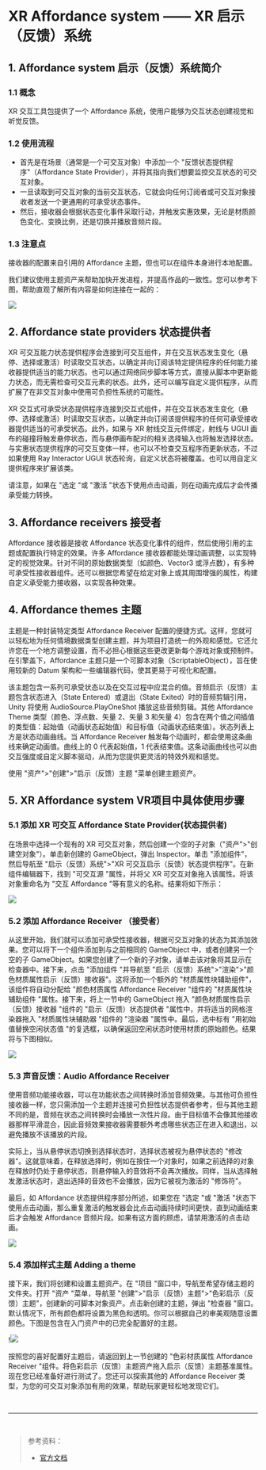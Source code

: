 # XR Affordance system —— XR 启示（反馈）系统

## 1. Affordance system 启示（反馈）系统简介

### 1.1 概念

XR 交互工具包提供了一个 Affordance 系统，使用户能够为交互状态创建视觉和听觉反馈。

### 1.2 使用流程

* 首先是在场景（通常是一个可交互对象）中添加一个 "反馈状态提供程序"（Affordance State Provider），并将其指向我们想要监控交互状态的可交互对象。
* 一旦读取到可交互对象的当前交互状态，它就会向任何订阅者或可交互对象接收者发送一个更通用的可承受状态事件。
* 然后，接收器会根据状态变化事件采取行动，并触发实惠效果，无论是材质颜色变化、变换比例，还是切换并播放音频片段。
  
### 1.3 注意点

接收器的配置来自引用的 Affordance 主题，但也可以在组件本身进行本地配置。

我们建议使用主题资产来帮助加快开发进程，并提高作品的一致性。您可以参考下图，帮助直观了解所有内容是如何连接在一起的：

![](../../../imgs/affordance-system-information-flow.svg)

## 2. Affordance state providers 状态提供者

XR 可交互能力状态提供程序会连接到可交互组件，并在交互状态发生变化（悬停、选择或激活）时读取交互状态，以确定并向订阅该特定提供程序的任何能力接收器提供适当的能力状态。也可以通过网络同步脚本等方式，直接从脚本中更新能力状态，而无需检查可交互元素的状态。此外，还可以编写自定义提供程序，从而扩展了在非交互对象中使用可负担性系统的可能性。

XR 交互式可承受状态提供程序连接到交互式组件，并在交互状态发生变化（悬停、选择或激活）时读取交互状态，以确定并向订阅该提供程序的任何可承受接收器提供适当的可承受状态。此外，如果与 XR 射线交互元件绑定，射线与 UGUI 画布的碰撞将触发悬停状态，而与悬停画布配对的相关选择输入也将触发选择状态。与实惠状态提供程序的可交互变体一样，也可以不检查交互程序而更新状态，不过如果使用 Ray Interactor UGUI 状态轮询，自定义状态将被覆盖。也可以用自定义提供程序来扩展该类。

请注意，如果在 "选定 "或 "激活 "状态下使用点击动画，则在动画完成后才会传播承受能力转换。

## 3. Affordance receivers 接受者

Affordance 接收器是接收 Affordance 状态变化事件的组件，然后使用引用的主题或配置执行特定的效果。许多 Affordance 接收器都能处理动画调整，以实现特定的视觉效果。针对不同的原始数据类型（如颜色、Vector3 或浮点数），有多种可承受性接收器组件。还可以根据您希望在给定对象上或其周围增强的属性，构建自定义承受能力接收器，以实现各种效果。

## 4. Affordance themes 主题

主题是一种封装特定类型 Affordance Receiver 配置的便捷方式。这样，您就可以轻松地为任何情境数据类型创建主题，并为项目打造统一的外观和感觉。它还允许您在一个地方调整设置，而不必担心根据这些更改更新每个游戏对象或预制件。在引擎盖下，Affordance 主题只是一个可脚本对象（ScriptableObject），旨在使用较新的 Datum 架构和一些编辑器代码，使其更易于可视化和配置。

该主题包含一系列可承受状态以及在交互过程中应混合的值。音频启示（反馈）主题包含状态进入（State Entered）或退出（State Exited）时的音频剪辑引用，Unity 将使用 AudioSource.PlayOneShot 播放这些音频剪辑。其他 Affordance Theme 类型（颜色、浮点数、矢量 2、矢量 3 和矢量 4）包含在两个值之间插值的类型值：起始值（动画状态起始值）和目标值（动画状态结束值）。状态列表上方是状态动画曲线。当 Affordance Receiver 触发每个动画时，都会使用这条曲线来确定动画值。曲线上的 0 代表起始值，1 代表结束值。这条动画曲线也可以由交互强度或自定义脚本驱动，从而为您提供更灵活的特效外观和感觉。

使用 "资产">"创建">"启示（反馈）主题 "菜单创建主题资产。

## 5. XR Affordance system VR项目中具体使用步骤

### 5.1 添加 XR 可交互 Affordance State Provider(状态提供者)

在场景中选择一个现有的 XR 可交互对象，然后创建一个空的子对象（"资产">"创建空对象"）。单击新创建的 GameObject，弹出 Inspector。单击 "添加组件"，然后导航至 "启示（反馈）系统">"XR 可交互启示（反馈）状态提供程序"。在新组件编辑器下，找到 "可交互源 "属性，并将父 XR 可交互对象拖入该属性。将该对象重命名为 "交互 Affordance "等有意义的名称。结果将如下所示：

![](../../../imgs/affordance-state-provider.png)

### 5.2 添加 Affordance Receiver （接受者）

从这里开始，我们就可以添加可承受性接收器，根据可交互对象的状态为其添加效果。您可以将下一个组件添加到与之前相同的 GameObject 中，或者创建另一个空的子 GameObject。如果您创建了一个新的子对象，请单击该对象将其显示在检查器中。接下来，点击 "添加组件 "并导航至 "启示（反馈）系统">"渲染">"颜色材质属性启示（反馈）接收器"。这将添加一个额外的 "材质属性块辅助组件"，该组件将自动分配给 "颜色材质属性 Affordance Receiver "组件的 "材质属性块辅助组件 "属性。接下来，将上一节中的 GameObject 拖入 "颜色材质属性启示（反馈）接收器 "组件的 "启示（反馈）状态提供者 "属性中，并将适当的网格渲染器拖入 "材质属性块辅助器 "组件的 "渲染器 "属性中。最后，选中标有 "用初始值替换空闲状态值 "的复选框，以确保返回空闲状态时使用材质的原始颜色。结果将与下图相似。

![](../../../imgs/affordance-receiver.png)

### 5.3 声音反馈：Audio Affordance Receiver

使用音频功能接收器，可以在功能状态之间转换时添加音频效果。与其他可负担性接收器一样，您只需添加一个主题并连接可负担性状态提供者参考，但与其他主题不同的是，音频在状态之间转换时会播放一次性片段。由于目标值不会像其他接收器那样平滑混合，因此音频效果接收器需要额外考虑哪些状态正在进入和退出，以避免播放不该播放的片段。

实际上，当从悬停状态切换到选择状态时，选择状态被视为悬停状态的 "修改器"。这就意味着，在释放选择时，例如在按住一个对象时，如果之前选择的对象在释放时仍处于悬停状态，则悬停输入的音效将不会再次播放。同样，当从选择触发激活状态时，退出选择的音效也不会播放，因为它被视为激活的 "修饰符"。

最后，如 Affordance 状态提供程序部分所述，如果您在 "选定 "或 "激活 "状态下使用点击动画，那么重复激活的触发器会比点击动画持续时间更快，直到动画结束后才会触发 Affordance 音频片段。如果有这方面的顾虑，请禁用激活的点击动画。

![](../../../imgs/audio-affordance-receiver.png)

### 5.4 添加样式主题 Adding a theme

接下来，我们将创建和设置主题资产。在 "项目 "窗口中，导航至希望存储主题的文件夹。打开 "资产 "菜单，导航至 "创建">"启示（反馈）主题">"色彩启示（反馈）主题"，创建新的可脚本对象资产。点击新创建的主题，弹出 "检查器 "窗口。默认情况下，所有颜色都将设置为黑色和透明。你可以根据自己的审美观随意设置颜色。下图是包含在入门资产中的已完全配置好的主题。

!![](../../../imgs/affordance-theme-color.png)

按照您的喜好配置好主题后，请返回到上一节创建的 "色彩材质属性 Affordance Receiver "组件。将色彩启示（反馈）主题资产拖入启示（反馈）主题基准属性。现在您已经准备好进行测试了。您还可以探索其他的 Affordance Receiver 类型，为您的可交互对象添加有用的效果，帮助玩家更轻松地发现它们。


<br>
<hr>
<br>

> 参考资料：
>
> * [官方文档](https://docs.unity3d.com/Packages/com.unity.xr.interaction.toolkit@2.5/manual/affordance-system.html)